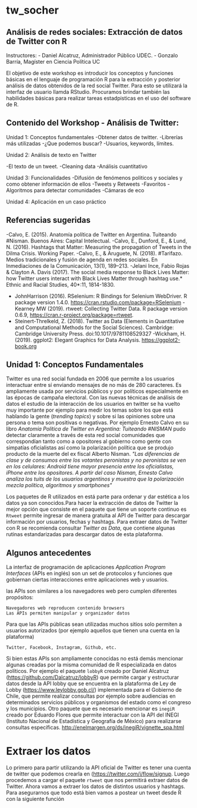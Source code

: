 # tw_socher


## Análisis de redes sociales: Extracción de datos de Twitter con R



Instructores: - Daniel Alcatruz,  Administrador Público UDEC.
              - Gonzalo Barría, Magíster en Ciencia Política UC

El objetivo de este workshop es introducir los conceptos y funciones básicas en el lenguaje de programación R para la extracción y posterior análisis de datos obtenidos de la red social Twitter. Para esto se utilizará la interfaz de usuario llamda RStudio. Procuramos brindar también las habilidades básicas para realizar tareas estadpisticas en el uso del software de R.


## Contenido del Workshop - Análisis de Twitter:


Unidad 1: Conceptos fundamentales
 -Obtener datos de twitter.
 -Librerías más utilizadas 
 -¿Que podemos buscar?
 -Usuarios, keywords, límites.
 
Unidad 2: Análisis de texto en Twitter

 -El texto de un tweet.
 -Cleaning data
 -Análisis cuantitativo
 
Unidad 3: Funcionalidades
-Difusión de fenómenos politicos y sociales y como obtener información de ellos
-Tweets y Retweets
-Favoritos
-Algoritmos para detectar comunidades
-Cámaras de eco

Unidad 4: Aplicación en un caso práctico


## Referencias sugeridas

-Calvo, E. (2015). Anatomía política de Twitter en Argentina. Tuiteando #Nisman. Buenos Aires: Capital Intelectual.
-Calvo, E., Dunford, E., & Lund, N. (2016). Hashtags that Matter: Measuring the propagation of Tweets in the Dilma Crisis. Working Paper.
-Calvo, E., & Aruguete, N. (2018). #Tarifazo. Medios tradicionales y fusión de agenda en redes sociales. En Inmediaciones de la Comunicación, 13(1), 189–213.
-Jelani Ince, Fabio Rojas & Clayton A. Davis (2017). The social media response to Black Lives Matter: how Twitter users interact with Black Lives Matter through hashtag use.* Ethnic and Racial Studies, 40*:11, 1814-1830.
- JohnHarrison (2016). RSelenium: R Bindings for Selenium WebDriver. R package version 1.4.0. https://cran.rstudio.com/package=RSelenium 
-Kearney MW (2019). rtweet: Collecting Twitter Data. R package version 0.6.9, https://cran.r-project.org/package=rtweet. 
- Steinert-Threlkeld, Z. (2018). Twitter as Data (Elements in Quantitative and Computational Methods for the Social Sciences). Cambridge: Cambridge University Press. doi:10.1017/9781108529327
-Wickham, H. (2019). ggplot2: Elegant Graphics for Data Analysis. https://ggplot2-book.org





## Unidad 1: Conceptos Fundamentales

Twitter es una red social fundada en 2006 que permite a los usuarios interactuar entre sí enviando mensajes de no más de 280 caracteres. Es ampliamente usada por servicios públicos y por políticos especialmente en las épocas de campaña electoral. Con las nuevas técnicas de análisis de datos el estudio de la interacción de los usuarios en twitter se ha vuelto muy importante por ejemplo para medir los temas sobre los que está hablando la gente (*trending topics*) y sobre si las opiniones sobre una persona o tema son positivas o negativas. Por ejemplo Ernesto Calvo en su libro *Anatomía Política de Twitter en Argentina: Tuiteando #NISMAN* pudo detectar claramente a través de esta red social comunidades que correspondían tanto como a opositores al gobierno como gente con simpatías oficialistas así como la polarización política que se produjo producto de la muerte del ex fiscal Alberto Nisman. *"Las diferencias de clase y de consumos entre los votantes peronistas y no peronistas se ven en los celulares: Android tiene mayor presencia entre los oficialistas, iPhone entre los opositores. A partir del caso Nisman, Ernesto Calvo analiza los tuits de los usuarios argentinos y muestra que la polarización mezcla política, algoritmos y smartphones"*

Los paquetes de R utilizados en está parte para ordenar y dar estética a los datos ya son conocidos.Para hacer la extracción de datos de Twitter la mejor opción que consiste en el paquete que tiene un soporte continuo es `Rtweet` permite ingresar de manera gratuita al API de Twitter para descargar información por usuarios, fechas y hashtags. Para extraer datos de Twitter con R se recomienda consultar *Twitter as Data*, que contiene algunas rutinas estandarizadas para descargar datos de esta plataforma.


## Algunos antecedentes

La interfaz de programación de aplicaciones *Application Program Interfaces* (APIs en inglés) son un set de protocolos y funciones que gobiernan ciertas interacciones entre aplicaciones web y usuarios.

las APIs son similares a los navegadores web pero cumplen diferentes propósitos:

    Navegadores web reproducen contenido browsers 
    Las APIs permiten manipular y organizador datos

Para que las APIs públicas sean utilizadas muchos sitios solo permiten a usuarios autorizados (por ejemplo aquellos que tienen una cuenta en la plataforma)

    Twitter, Facebook, Instagram, Github, etc.
    

Si bien estas APIs son ampliamente conocidas no está demás mencionar algunas creadas por la misma comunidad de R especializada en datos políticos. Por ejemplo el paquete `lobbyR` creado por Daniel Alcatruz (https://github.com/Dalcatruz/lobbyR) que permite cargar y estructurar datos desde la API lobby que se encuentra en la plataforma de Ley de Lobby (https://www.leylobby.gob.cl/) implementada para el Gobierno de Chile, que permite realizar consultas por ejemplo sobre audiencias en determinados servicios públicos y organismos del estado como el congreso y los municipios. Otro paquete que es necesario mencionar es `inegiR` creado por Eduardo Flores que permite interactuar con la API del INEGI (Instituto Nacional de Estadística y Geografía de México) para realizarse consultas específicas. http://enelmargen.org/ds/inegiR/vignette_spa.html



# Extraer los datos

Lo primero para partir utilizando la API oficial de Twitter es tener una cuenta de twitter que podemos crearla en (https://twitter.com/i/flow/signup. 
Luego procedemos a cargar el paquete `rtweet` que nos permitirá extraer datos de Twitter. Ahora vamos a extraer los datos de distintos usuarios y hashtags. Para asegurarnos que todo está bien vamos a postear un tweet desde R con la siguiente función

